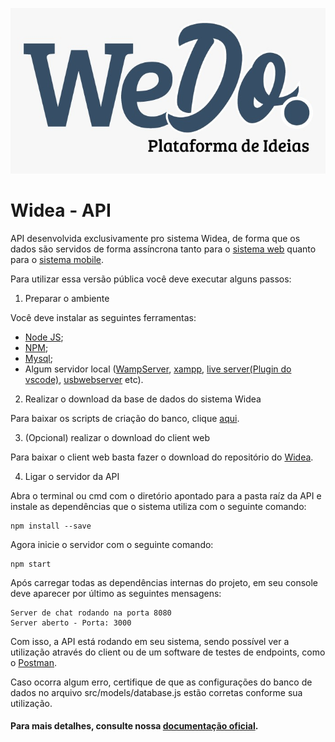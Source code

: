 ![](https://github.com/marcos96x/We-Do-Client/blob/master/img/we-do.jpeg)  

# Widea - API  

API desenvolvida exclusivamente pro sistema Widea, de forma que os dados são servidos de forma assíncrona tanto para o [sistema web](https://github.com/marcos96x/We-Do-Client) quanto para o [sistema mobile](https://github.com/Luuck4s/We-Do-Mobile).  

Para utilizar essa versão pública você deve executar alguns passos: 

1. Preparar o ambiente  

Você deve instalar as seguintes ferramentas:

- [Node JS](https://nodejs.org/en/);
- [NPM](https://www.npmjs.com/);
- [Mysql](https://www.mysql.com/);
- Algum servidor local ([WampServer](http://www.wampserver.com/en/), [xampp](https://www.apachefriends.org/pt_br/download.html), [live server(Plugin do vscode)](https://marketplace.visualstudio.com/items?itemName=ritwickdey.LiveServer), [usbwebserver](https://www.usbwebserver.net/webserver/) etc).

2. Realizar o download da base de dados do sistema Widea  

Para baixar os scripts de criação do banco, clique [aqui](https://github.com/marcos96x/we-do-database).  

3. (Opcional) realizar o download do client web  

Para baixar o client web basta fazer o download do repositório do [Widea](https://github.com/marcos96x/we-do-client).  

4. Ligar o servidor da API  

Abra o terminal ou cmd com o diretório apontado para a pasta raíz da API e instale as dependências que o sistema utiliza com o seguinte comando:  

```
npm install --save
```

Agora inicie o servidor com o seguinte comando:  

```
npm start
```

Após carregar todas as dependências internas do projeto, em seu console deve aparecer por último as seguintes mensagens:  

```
Server de chat rodando na porta 8080
Server aberto - Porta: 3000
```  

Com isso, a API está rodando em seu sistema, sendo possível ver a utilização através do client ou de um software de testes de endpoints, como o [Postman](https://www.getpostman.com).  

Caso ocorra algum erro, certifique de que as configurações do banco de dados no arquivo src/models/database.js estão corretas conforme sua utilização.  

#### Para mais detalhes, consulte nossa [documentação oficial](https://github.com/MariaCarolinaa/documentacaoWeDo).
